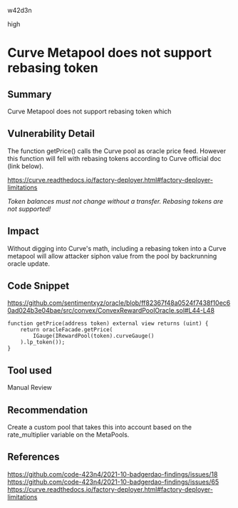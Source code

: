 w42d3n

high

# Curve Metapool does not support rebasing token

## Summary

Curve Metapool does not support rebasing token which 

## Vulnerability Detail

The function getPrice() calls the Curve pool as oracle price feed.
However this function will fell with rebasing tokens according to Curve official doc (link below).

https://curve.readthedocs.io/factory-deployer.html#factory-deployer-limitations

_Token balances must not change without a transfer. Rebasing tokens are not supported!_


## Impact

Without digging into Curve's math, including a rebasing token into a Curve metapool will allow attacker siphon value from the pool by backrunning oracle update.


## Code Snippet

https://github.com/sentimentxyz/oracle/blob/ff82367f48a0524f7438f10ec60ad024b3e04bae/src/convex/ConvexRewardPoolOracle.sol#L44-L48

    function getPrice(address token) external view returns (uint) {
        return oracleFacade.getPrice(
            IGauge(IRewardPool(token).curveGauge()
        ).lp_token());
    }


## Tool used

Manual Review

## Recommendation

Create a custom pool that takes this into account based on the rate_multiplier variable on the MetaPools.

## References
https://github.com/code-423n4/2021-10-badgerdao-findings/issues/18
https://github.com/code-423n4/2021-10-badgerdao-findings/issues/65
https://curve.readthedocs.io/factory-deployer.html#factory-deployer-limitations


